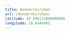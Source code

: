 ```yaml
---
title: Donnerskirchen
url: /donnerskirchen/
latitude: 47.896131800000006
longitude: 16.6446405
---
```


